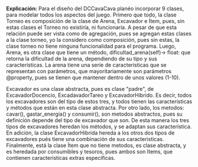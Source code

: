 **Explicación:**
Para el diseño del DCCavaCava planéo incorporar 9 clases, para modelar todos los aspectos del juego.  Primero que todo, la clase Torneo es composición de la clase de Arena, Excavador e Ítem, pues, sin estas clases el Torneo no existiría, ni funcionaría. A pesar de que esta relación puede ser vista como de agregación, pues se agregan estas clases a la clase torneo, yo la considero como composición, pues sin estas, la clase torneo no tiene ninguna funcionalidad para el programa. Luego, Arena, es otra clase que tiene un método, dificultad_arena(self)-> float: que retorna la dificultad de la arena, dependiendo de su tipo y sus características. La arena tiene una serie de caracteristicas que se representan con parámetros, que mayoritariamente son parámetros @property, pues se tienen que mantener dentro de unos valores (1-10).

Excavador es una clase abstracta, pues es clase "padre", de ExcavadorDocencio, ExcadavadorTareo y ExcavadorHíbrido. Es decir, todos los excavadores son del tipo de estos tres, y todos tienen las caracteristicas y métodos que están en esta clase abstracta. Por otro lado, los metodos: cavar(), gastar_energia() y consumir(), son metodos abstractos, pues su definición depende del tipo de excavador que son. De esta manera los tres tipos de excavadores heredan los métodos, y se adaptan sus característica. En adición, la clase ExcavadorHibrida hereda a los otros dos tipos de excavadores pués tiene una combinación de sus caracteristicas. Finalmente, está la clase Ítem que no tiene metodos, es clase abstracta, y es heredada por consumibles y tesoros, pues ambos son Items, que contienen caracteristicas extras específicas. 